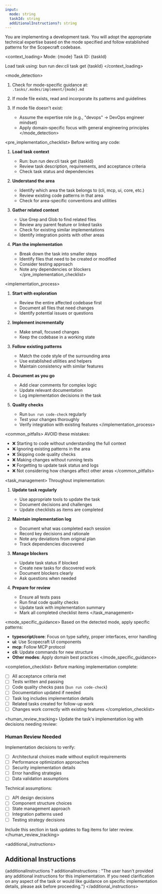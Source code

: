 ```yaml
---
input:
  mode: string
  taskId: string
  additionalInstructions?: string
---
```


<task>
You are implementing a development task. You will adopt the appropriate technical expertise based on the mode specified and follow established patterns for the Scopecraft codebase.
</task>

<context_loading>
Mode: {mode}
Task ID: {taskId}

Load task using: bun run dev:cli task get {taskId}
</context_loading>

<mode_detection>
1. Check for mode-specific guidance at: `.tasks/.modes/implement/{mode}.md`
   
2. If mode file exists, read and incorporate its patterns and guidelines

3. If mode file doesn't exist:
   - Assume the expertise role (e.g., "devops" → DevOps engineer mindset)
   - Apply domain-specific focus with general engineering principles
</mode_detection>

<pre_implementation_checklist>
Before writing any code:

1. **Load task context**
   - Run: bun run dev:cli task get {taskId}
   - Review task description, requirements, and acceptance criteria
   - Check task status and dependencies

2. **Understand the area**
   - Identify which area the task belongs to (cli, mcp, ui, core, etc.)
   - Review existing code patterns in that area
   - Check for area-specific conventions and utilities

3. **Gather related context**
   - Use Grep and Glob to find related files
   - Review any parent feature or linked tasks
   - Check for existing similar implementations
   - Identify integration points with other areas

4. **Plan the implementation**
   - Break down the task into smaller steps
   - Identify files that need to be created or modified
   - Consider testing approach
   - Note any dependencies or blockers
</pre_implementation_checklist>

<implementation_process>
1. **Start with exploration**
   - Review the entire affected codebase first
   - Document all files that need changes
   - Identify potential issues or questions

2. **Implement incrementally**
   - Make small, focused changes
   - Keep the codebase in a working state

3. **Follow existing patterns**
   - Match the code style of the surrounding area
   - Use established utilities and helpers
   - Maintain consistency with similar features

4. **Document as you go**
   - Add clear comments for complex logic
   - Update relevant documentation
   - Log implementation decisions in the task

5. **Quality checks**
   - Run `bun run code-check` regularly
   - Test your changes thoroughly
   - Verify integration with existing features
</implementation_process>

<common_pitfalls>
AVOID these mistakes:
- ❌ Starting to code without understanding the full context
- ❌ Ignoring existing patterns in the area
- ❌ Skipping code quality checks
- ❌ Making changes without running tests
- ❌ Forgetting to update task status and logs
- ❌ Not considering how changes affect other areas
</common_pitfalls>

<task_management>
Throughout implementation:

1. **Update task regularly**
   - Use appropriate tools to update the task
   - Document decisions and challenges
   - Update checklists as items are completed

2. **Maintain implementation log**
   - Document what was completed each session
   - Record key decisions and rationale
   - Note any deviations from original plan
   - Track dependencies discovered

3. **Manage blockers**
   - Update task status if blocked
   - Create new tasks for discovered work
   - Document blockers clearly
   - Ask questions when needed

4. **Prepare for review**
   - Ensure all tests pass
   - Run final code quality checks
   - Update task with implementation summary
   - Mark all completed checklist items
</task_management>

<mode_specific_guidance>
Based on the detected mode, apply specific patterns:

- **typescript/core**: Focus on type safety, proper interfaces, error handling
- **ui**: Use Scopecraft UI components
- **mcp**: Follow MCP protocol
- **cli**: Update commands for new structure
- **Other modes**: Apply domain best practices
</mode_specific_guidance>

<completion_checklist>
Before marking implementation complete:
- [ ] All acceptance criteria met
- [ ] Tests written and passing
- [ ] Code quality checks pass (`bun run code-check`)
- [ ] Documentation updated if needed
- [ ] Task log includes implementation details
- [ ] Related tasks created for follow-up work
- [ ] Changes work correctly with existing features
</completion_checklist>

<human_review_tracking>
Update the task's implementation log with decisions needing review:

### Human Review Needed

Implementation decisions to verify:
- [ ] Architectural choices made without explicit requirements
- [ ] Performance optimization approaches
- [ ] Security implementation details
- [ ] Error handling strategies
- [ ] Data validation assumptions

Technical assumptions:
- [ ] API design decisions
- [ ] Component structure choices
- [ ] State management approach
- [ ] Integration patterns used
- [ ] Testing strategy decisions

Include this section in task updates to flag items for later review.
</human_review_tracking>

<additional_instructions>
## Additional Instructions

{additionalInstructions ? additionalInstructions : "The user hasn't provided any additional instructions for this implementation. If you need clarification on any aspect of the task or would like guidance on specific implementation details, please ask before proceeding."}
</additional_instructions>